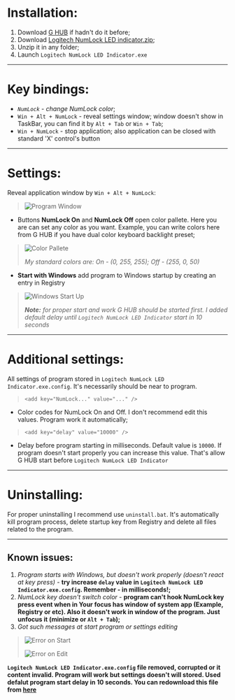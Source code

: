 # Installation:
1. Download [G HUB](https://www.logitechg.com/ru-ru/innovation/g-hub.html) if hadn't do it before;
1. Download [Logitech NumLock LED indicator.zip](https://github.com/Provice911/Logitech-NumLock-LED-Indicator/releases/tag/1.0);
1. Unzip it in any folder;
1. Launch `Logitech NumLock LED Indicator.exe`
***
# Key bindings:
* _`NumLock` - change NumLock color_;
* `Win + Alt + NumLock` - reveal settings window; window doesn't show in TaskBar, you can find it by `Alt + Tab` or `Win + Tab`;
* `Win + NumLock` - stop application; also application can be closed with standard 'X' control's button
***
# Settings:
Reveal application window by `Win + Alt + NumLock`:
> ![Program Window](https://cdn.discordapp.com/attachments/586286335095078920/727896635740258364/unknown.png)
* Buttons **NumLock On** and **NumLock Off** open color pallete. Here you are can set any color as you want. Example, you can write colors here from G HUB if you have dual color keyboard backlight preset;
> ![Color Pallete](https://cdn.discordapp.com/attachments/586286335095078920/727883091737313350/unknown.png)
> 
> _My standard colors are: On - (0, 255, 255); Off - (255, 0, 50)_
* **Start with Windows** add program to Windows startup by creating an entry in Registry
> ![Windows Start Up](https://cdn.discordapp.com/attachments/586286335095078920/727884978544705536/unknown.png)
> 
> _**Note:** for proper start and work G HUB should be started first. I added default delay until `Logitech NumLock LED Indicator` start in 10 seconds_
***
# Additional settings:
All settings of program stored in `Logitech NumLock LED Indicator.exe.config`. It's necessarily should be near to program.
> `<add key="NumLock..." value="..." />`
* Color codes for NumLock On and Off. I don't recommend edit this values. Program work it automatically;
>  `<add key="delay" value="10000" />`
* Delay before program starting in milliseconds. Default value is `10000`. If program doesn't start properly you can increase this value. That's allow G HUB start before `Logitech NumLock LED Indicator`
***
# Uninstalling:
For proper uninstalling I recommend use `uninstall.bat`. It's automatically kill program process, delete startup key from Registry and delete all files related to the program.
***
## Known issues:
1. _Program starts with Windows, but doesn't work properly (doesn't react at key press)_ - **try increase `delay` value in `Logitech NumLock LED Indicator.exe.config`. Remember - in milliseconds!;**
1. _NumLock key doesn't switch color_ - **program can't hook NumLock key press event when in Your focus has window of system app (Example, Registry or etc). Also it doesn't work in window of the program. Just unfocus it (minimize or `Alt + Tab`);**
1. _Got such messages at start program or settings editing_
> ![Error on Start](https://cdn.discordapp.com/attachments/586286335095078920/727897405336584212/unknown.png)
>
> ![Error on Edit](https://cdn.discordapp.com/attachments/586286335095078920/727897459610615898/unknown.png)

**`Logitech NumLock LED Indicator.exe.config` file removed, corrupted or it content invalid. Program will work but settings doesn't will stored. Used defalut program start delay in 10 seconds. You can redownload this file from [here](https://github.com/Provice911/Logitech-NumLock-LED-Indicator/releases/tag/1.0)**
